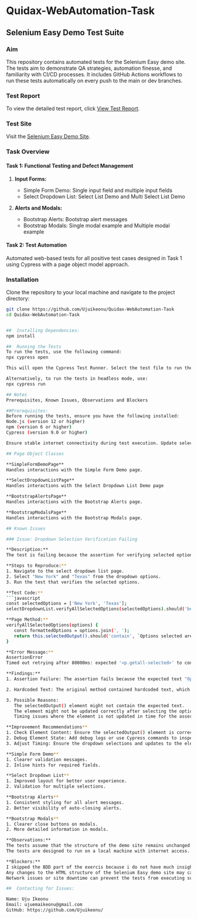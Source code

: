 # Quidax-WebAutomation-Task

## Selenium Easy Demo Test Suite

### Aim
This repository contains automated tests for the Selenium Easy demo site. The tests aim to demonstrate QA strategies, automation finesse, and familiarity with CI/CD processes. It includes GitHub Actions workflows to run these tests automatically on every push to the main or dev branches.

### Test Report

To view the detailed test report, click [View Test Report](./cypress/reports/html/index.html).

### Test Site
Visit the [Selenium Easy Demo Site](https://demo.seleniumeasy.com/).

### Task Overview

#### Task 1: Functional Testing and Defect Management
1. **Input Forms:**
   - Simple Form Demo: Single input field and multiple input fields
   - Select Dropdown List: Select List Demo and Multi Select List Demo
   
2. **Alerts and Modals:**
   - Bootstrap Alerts: Bootstrap alert messages
   - Bootstrap Modals: Single modal example and Multiple modal example

#### Task 2: Test Automation
Automated web-based tests for all positive test cases designed in Task 1 using Cypress with a page object model approach.

### Installation

Clone the repository to your local machine and navigate to the project directory:
```bash
git clone https://github.com/Ujuikeonu/Quidax-WebAutomation-Task
cd Quidax-WebAutomation-Task


##  Installing Dependencies:
npm install

##  Running the Tests
To run the tests, use the following command:
npx cypress open

This will open the Cypress Test Runner. Select the test file to run the tests interactively.

Alternatively, to run the tests in headless mode, use:
npx cypress run

## Notes
Prerequisites, Known Issues, Observations and Blockers

##Prerequisites:
Before running the tests, ensure you have the following installed:
Node.js (version 12 or higher)
npm (version 6 or higher)
Cypress (version 9.0 or higher)

Ensure stable internet connectivity during test execution. Update selectors in page object classes if encountering issues.

## Page Object Classes

**SimpleFormDemoPage**
Handles interactions with the Simple Form Demo page.

**SelectDropdownListPage**
Handles interactions with the Select Dropdown List Demo page

**BootstrapAlertsPage**
Handles interactions with the Bootstrap Alerts page.

**BootstrapModalsPage**
Handles interactions with the Bootstrap Modals page.

## Known Issues

### Issue: Dropdown Selection Verification Failing

**Description:**
The test is failing because the assertion for verifying selected options in the dropdown is not passing. The expected text is not found within the specified element, resulting in a timeout error.

**Steps to Reproduce:**
1. Navigate to the select dropdown list page.
2. Select "New York" and "Texas" from the dropdown options.
3. Run the test that verifies the selected options.

**Test Code:**
```javascript
const selectedOptions = ['New York', 'Texas'];
selectDropdownList.verifyAllSelectedOptions(selectedOptions).should('be.visible');

**Page Method:**
verifyAllSelectedOptions(options) {
   const formattedOptions = options.join(', ');
   return this.selectedOutput().should('contain', `Options selected are : New York,Texas`);
}

**Error Message:**
AssertionError
Timed out retrying after 80000ms: expected '<p.getall-selected>' to contain 'Options selected are : New York,Texas'

**Findings:**
1. Assertion Failure: The assertion fails because the expected text "Options selected are : New York,Texas" is not found within the <p.getall-selected> element.

2. Hardcoded Text: The original method contained hardcoded text, which was corrected to use the dynamic formattedOptions variable.

3. Possible Reasons:
   The selectedOutput() element might not contain the expected text.
   The element might not be updated correctly after selecting the options.
   Timing issues where the element is not updated in time for the assertion.

**Improvement Recommendations**
1. Check Element Content: Ensure the selectedOutput() element is correctly updated with the selected options.
2. Debug Element State: Add debug logs or use Cypress commands to inspect the state of the element before the assertion.
3. Adjust Timing: Ensure the dropdown selections and updates to the element are completed before the assertion is made. You might need to add a wait or retry logic.

**Simple Form Demo**
1. Clearer validation messages.
2. Inline hints for required fields.

**Select Dropdown List**
1. Improved layout for better user experience.
2. Validation for multiple selections.

**Bootstrap Alerts**
1. Consistent styling for all alert messages.
2. Better visibility of auto-closing alerts.

**Bootstrap Modals**
1. Clearer close buttons on modals.
2. More detailed information in modals.

**Observations:**
The tests assume that the structure of the demo site remains unchanged.
The tests are designed to run on a local machine with internet access.

**Blockers:**
I skipped the BDD part of the exercis because i do not have much insight on how to incomporate it into the framework.
Any changes to the HTML structure of the Selenium Easy demo site may cause the tests to fail.
Network issues or site downtime can prevent the tests from executing successfully.

##  Contacting for Issues:

Name: Uju Ikeonu
Email: ujuemaikeonu@gmail.com
GitHub: https://github.com/Ujuikeonu/
